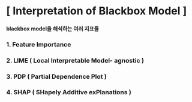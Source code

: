 # [ Interpretation of Blackbox Model ]

#### blackbox model을 해석하는 여러 지표들
### 1. Feature Importance
### 2. LIME ( Local Interpretable Model- agnostic )
### 3. PDP ( Partial Dependence Plot )
### 4. SHAP ( SHapely Additive exPlanations )
 
